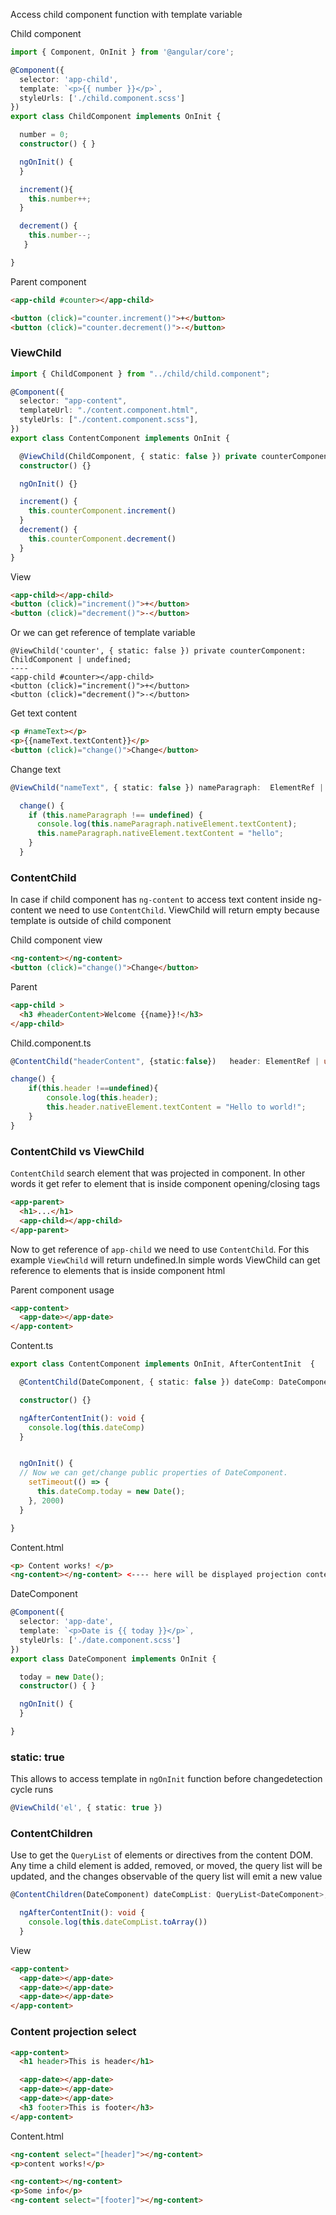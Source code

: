 Access child component function with template variable

Child component
```typescript
import { Component, OnInit } from '@angular/core';

@Component({
  selector: 'app-child',
  template: `<p>{{ number }}</p>`,
  styleUrls: ['./child.component.scss']
})
export class ChildComponent implements OnInit {

  number = 0;
  constructor() { }

  ngOnInit() {
  }

  increment(){
    this.number++;
  }

  decrement() {
    this.number--;
   }

}
```
Parent component
```html
<app-child #counter></app-child>

<button (click)="counter.increment()">+</button>
<button (click)="counter.decrement()">-</button>
```

### ViewChild
```typescript
import { ChildComponent } from "../child/child.component";

@Component({
  selector: "app-content",
  templateUrl: "./content.component.html",
  styleUrls: ["./content.component.scss"],
})
export class ContentComponent implements OnInit {

  @ViewChild(ChildComponent, { static: false }) private counterComponent: ChildComponent | undefined;
  constructor() {}

  ngOnInit() {}

  increment() {
    this.counterComponent.increment()
  }
  decrement() {
    this.counterComponent.decrement()
  }
}
```
View
```html
<app-child></app-child>
<button (click)="increment()">+</button>
<button (click)="decrement()">-</button>
```
Or we can get reference of template variable
```
@ViewChild('counter', { static: false }) private counterComponent: ChildComponent | undefined;
----
<app-child #counter></app-child>
<button (click)="increment()">+</button>
<button (click)="decrement()">-</button>

```

Get text content
```html
<p #nameText></p>
<p>{{nameText.textContent}}</p>
<button (click)="change()">Change</button>
```

Change text
```typescript
@ViewChild("nameText", { static: false }) nameParagraph:  ElementRef | undefined;

  change() {
    if (this.nameParagraph !== undefined) {
      console.log(this.nameParagraph.nativeElement.textContent);
      this.nameParagraph.nativeElement.textContent = "hello";
    }
  }
```

### ContentChild
In case if child component has `ng-content` to access text content inside ng-content we need to use `ContentChild`. ViewChild will return empty because template is outside of child component

Child component view
```html
<ng-content></ng-content>
<button (click)="change()">Change</button>
```

Parent
```html
<app-child >
  <h3 #headerContent>Welcome {{name}}!</h3>
</app-child>
```

Child.component.ts
```typescript
@ContentChild("headerContent", {static:false})   header: ElementRef | undefined;

change() {
    if(this.header !==undefined){
        console.log(this.header);
        this.header.nativeElement.textContent = "Hello to world!";
    }
}
```


### ContentChild vs ViewChild
`ContentChild` search element that was projected in component. In other words it get refer to element that is inside component opening/closing tags
```html
<app-parent>
  <h1>...</h1>
  <app-child></app-child>
</app-parent> 
```
Now to get reference of `app-child` we need to use `ContentChild`. For this example `ViewChild` will return undefined.In simple words ViewChild can get reference to elements that is inside component html

Parent component usage
```html
<app-content>
  <app-date></app-date>
</app-content>
```

Content.ts
```typescript
export class ContentComponent implements OnInit, AfterContentInit  {

  @ContentChild(DateComponent, { static: false }) dateComp: DateComponent;

  constructor() {}

  ngAfterContentInit(): void {
    console.log(this.dateComp)
  }


  ngOnInit() {
  // Now we can get/change public properties of DateComponent. 
    setTimeout(() => {
      this.dateComp.today = new Date();
    }, 2000)
  }

}
```

Content.html
```html
<p> Content works! </p>
<ng-content></ng-content> <---- here will be displayed projection content

```

DateComponent
```typescript
@Component({
  selector: 'app-date',
  template: `<p>Date is {{ today }}</p>`,
  styleUrls: ['./date.component.scss']
})
export class DateComponent implements OnInit {

  today = new Date();
  constructor() { }

  ngOnInit() {
  }

}

```

### static: true
This allows to access template in `ngOnInit` function before changedetection cycle runs
```typescript
@ViewChild('el', { static: true })
```

### ContentChildren
Use to get the `QueryList` of elements or directives from the content DOM. Any time a child element is added, removed, or moved, the query list will be updated, and the changes observable of the query list will emit a new value

```typescript
@ContentChildren(DateComponent) dateCompList: QueryList<DateComponent>;

  ngAfterContentInit(): void {
    console.log(this.dateCompList.toArray())
  }  
```
View
```html
<app-content>
  <app-date></app-date>
  <app-date></app-date>
  <app-date></app-date>
</app-content>
```

### Content projection select
```html
<app-content>
  <h1 header>This is header</h1>

  <app-date></app-date>
  <app-date></app-date>
  <app-date></app-date>
  <h3 footer>This is footer</h3>
</app-content>
```

Content.html
```html
<ng-content select="[header]"></ng-content>
<p>content works!</p>

<ng-content></ng-content>
<p>Some info</p>
<ng-content select="[footer]"></ng-content>
```


